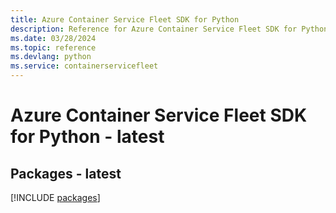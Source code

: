 ```yaml
---
title: Azure Container Service Fleet SDK for Python
description: Reference for Azure Container Service Fleet SDK for Python
ms.date: 03/28/2024
ms.topic: reference
ms.devlang: python
ms.service: containerservicefleet
---
```

# Azure Container Service Fleet SDK for Python - latest
## Packages - latest
[!INCLUDE [packages](container-service-fleet-index.md)]